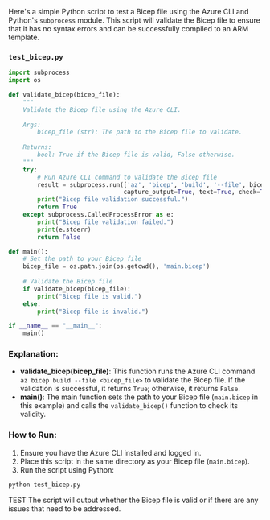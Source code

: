 Here's a simple Python script to test a Bicep file using the Azure CLI and Python's `subprocess` module. This script will validate the Bicep file to ensure that it has no syntax errors and can be successfully compiled to an ARM template.

### `test_bicep.py`

```python
import subprocess
import os

def validate_bicep(bicep_file):
    """
    Validate the Bicep file using the Azure CLI.
    
    Args:
        bicep_file (str): The path to the Bicep file to validate.
        
    Returns:
        bool: True if the Bicep file is valid, False otherwise.
    """
    try:
        # Run Azure CLI command to validate the Bicep file
        result = subprocess.run(['az', 'bicep', 'build', '--file', bicep_file], 
                                capture_output=True, text=True, check=True)
        print("Bicep file validation successful.")
        return True
    except subprocess.CalledProcessError as e:
        print("Bicep file validation failed.")
        print(e.stderr)
        return False

def main():
    # Set the path to your Bicep file
    bicep_file = os.path.join(os.getcwd(), 'main.bicep')
    
    # Validate the Bicep file
    if validate_bicep(bicep_file):
        print("Bicep file is valid.")
    else:
        print("Bicep file is invalid.")

if __name__ == "__main__":
    main()
```

### Explanation:
- **validate_bicep(bicep_file)**: This function runs the Azure CLI command `az bicep build --file <bicep_file>` to validate the Bicep file. If the validation is successful, it returns `True`; otherwise, it returns `False`.
- **main()**: The main function sets the path to your Bicep file (`main.bicep` in this example) and calls the `validate_bicep()` function to check its validity.

### How to Run:
1. Ensure you have the Azure CLI installed and logged in.
2. Place this script in the same directory as your Bicep file (`main.bicep`).
3. Run the script using Python:

```bash
python test_bicep.py
```
TEST
The script will output whether the Bicep file is valid or if there are any issues that need to be addressed.
